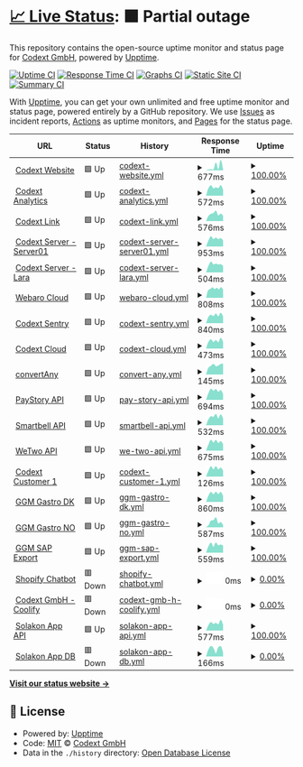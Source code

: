 # [📈 Live Status](https://codextde.github.io/uptime): <!--live status--> **🟧 Partial outage**

This repository contains the open-source uptime monitor and status page for [Codext GmbH](https://codext.de/), powered by [Upptime](https://github.com/upptime/upptime).

[![Uptime CI](https://github.com/codextde/uptime/workflows/Uptime%20CI/badge.svg)](https://github.com/codextde/uptime/actions?query=workflow%3A%22Uptime+CI%22)
[![Response Time CI](https://github.com/codextde/uptime/workflows/Response%20Time%20CI/badge.svg)](https://github.com/codextde/uptime/actions?query=workflow%3A%22Response+Time+CI%22)
[![Graphs CI](https://github.com/codextde/uptime/workflows/Graphs%20CI/badge.svg)](https://github.com/codextde/uptime/actions?query=workflow%3A%22Graphs+CI%22)
[![Static Site CI](https://github.com/codextde/uptime/workflows/Static%20Site%20CI/badge.svg)](https://github.com/codextde/uptime/actions?query=workflow%3A%22Static+Site+CI%22)
[![Summary CI](https://github.com/codextde/uptime/workflows/Summary%20CI/badge.svg)](https://github.com/codextde/uptime/actions?query=workflow%3A%22Summary+CI%22)

With [Upptime](https://upptime.js.org), you can get your own unlimited and free uptime monitor and status page, powered entirely by a GitHub repository. We use [Issues](https://github.com/codextde/uptime/issues) as incident reports, [Actions](https://github.com/codextde/uptime/actions) as uptime monitors, and [Pages](https://codextde.github.io/uptime) for the status page.

<!--start: status pages-->
<!-- This summary is generated by Upptime (https://github.com/upptime/upptime) -->
<!-- Do not edit this manually, your changes will be overwritten -->
<!-- prettier-ignore -->
| URL | Status | History | Response Time | Uptime |
| --- | ------ | ------- | ------------- | ------ |
| <img alt="" src="https://icons.duckduckgo.com/ip3/codext.de.ico" height="13"> [Codext Website](https://codext.de/) | 🟩 Up | [codext-website.yml](https://github.com/codextde/uptime/commits/HEAD/history/codext-website.yml) | <details><summary><img alt="Response time graph" src="./graphs/codext-website/response-time-week.png" height="20"> 677ms</summary><br><a href="https://codextde.github.io/uptime/history/codext-website"><img alt="Response time 614" src="https://img.shields.io/endpoint?url=https%3A%2F%2Fraw.githubusercontent.com%2Fcodextde%2Fuptime%2FHEAD%2Fapi%2Fcodext-website%2Fresponse-time.json"></a><br><a href="https://codextde.github.io/uptime/history/codext-website"><img alt="24-hour response time 170" src="https://img.shields.io/endpoint?url=https%3A%2F%2Fraw.githubusercontent.com%2Fcodextde%2Fuptime%2FHEAD%2Fapi%2Fcodext-website%2Fresponse-time-day.json"></a><br><a href="https://codextde.github.io/uptime/history/codext-website"><img alt="7-day response time 677" src="https://img.shields.io/endpoint?url=https%3A%2F%2Fraw.githubusercontent.com%2Fcodextde%2Fuptime%2FHEAD%2Fapi%2Fcodext-website%2Fresponse-time-week.json"></a><br><a href="https://codextde.github.io/uptime/history/codext-website"><img alt="30-day response time 349" src="https://img.shields.io/endpoint?url=https%3A%2F%2Fraw.githubusercontent.com%2Fcodextde%2Fuptime%2FHEAD%2Fapi%2Fcodext-website%2Fresponse-time-month.json"></a><br><a href="https://codextde.github.io/uptime/history/codext-website"><img alt="1-year response time 549" src="https://img.shields.io/endpoint?url=https%3A%2F%2Fraw.githubusercontent.com%2Fcodextde%2Fuptime%2FHEAD%2Fapi%2Fcodext-website%2Fresponse-time-year.json"></a></details> | <details><summary><a href="https://codextde.github.io/uptime/history/codext-website">100.00%</a></summary><a href="https://codextde.github.io/uptime/history/codext-website"><img alt="All-time uptime 99.95%" src="https://img.shields.io/endpoint?url=https%3A%2F%2Fraw.githubusercontent.com%2Fcodextde%2Fuptime%2FHEAD%2Fapi%2Fcodext-website%2Fuptime.json"></a><br><a href="https://codextde.github.io/uptime/history/codext-website"><img alt="24-hour uptime 100.00%" src="https://img.shields.io/endpoint?url=https%3A%2F%2Fraw.githubusercontent.com%2Fcodextde%2Fuptime%2FHEAD%2Fapi%2Fcodext-website%2Fuptime-day.json"></a><br><a href="https://codextde.github.io/uptime/history/codext-website"><img alt="7-day uptime 100.00%" src="https://img.shields.io/endpoint?url=https%3A%2F%2Fraw.githubusercontent.com%2Fcodextde%2Fuptime%2FHEAD%2Fapi%2Fcodext-website%2Fuptime-week.json"></a><br><a href="https://codextde.github.io/uptime/history/codext-website"><img alt="30-day uptime 100.00%" src="https://img.shields.io/endpoint?url=https%3A%2F%2Fraw.githubusercontent.com%2Fcodextde%2Fuptime%2FHEAD%2Fapi%2Fcodext-website%2Fuptime-month.json"></a><br><a href="https://codextde.github.io/uptime/history/codext-website"><img alt="1-year uptime 99.89%" src="https://img.shields.io/endpoint?url=https%3A%2F%2Fraw.githubusercontent.com%2Fcodextde%2Fuptime%2FHEAD%2Fapi%2Fcodext-website%2Fuptime-year.json"></a></details>
| <img alt="" src="https://icons.duckduckgo.com/ip3/analytics.codext.de.ico" height="13"> [Codext Analytics](https://analytics.codext.de/) | 🟩 Up | [codext-analytics.yml](https://github.com/codextde/uptime/commits/HEAD/history/codext-analytics.yml) | <details><summary><img alt="Response time graph" src="./graphs/codext-analytics/response-time-week.png" height="20"> 572ms</summary><br><a href="https://codextde.github.io/uptime/history/codext-analytics"><img alt="Response time 569" src="https://img.shields.io/endpoint?url=https%3A%2F%2Fraw.githubusercontent.com%2Fcodextde%2Fuptime%2FHEAD%2Fapi%2Fcodext-analytics%2Fresponse-time.json"></a><br><a href="https://codextde.github.io/uptime/history/codext-analytics"><img alt="24-hour response time 514" src="https://img.shields.io/endpoint?url=https%3A%2F%2Fraw.githubusercontent.com%2Fcodextde%2Fuptime%2FHEAD%2Fapi%2Fcodext-analytics%2Fresponse-time-day.json"></a><br><a href="https://codextde.github.io/uptime/history/codext-analytics"><img alt="7-day response time 572" src="https://img.shields.io/endpoint?url=https%3A%2F%2Fraw.githubusercontent.com%2Fcodextde%2Fuptime%2FHEAD%2Fapi%2Fcodext-analytics%2Fresponse-time-week.json"></a><br><a href="https://codextde.github.io/uptime/history/codext-analytics"><img alt="30-day response time 544" src="https://img.shields.io/endpoint?url=https%3A%2F%2Fraw.githubusercontent.com%2Fcodextde%2Fuptime%2FHEAD%2Fapi%2Fcodext-analytics%2Fresponse-time-month.json"></a><br><a href="https://codextde.github.io/uptime/history/codext-analytics"><img alt="1-year response time 539" src="https://img.shields.io/endpoint?url=https%3A%2F%2Fraw.githubusercontent.com%2Fcodextde%2Fuptime%2FHEAD%2Fapi%2Fcodext-analytics%2Fresponse-time-year.json"></a></details> | <details><summary><a href="https://codextde.github.io/uptime/history/codext-analytics">100.00%</a></summary><a href="https://codextde.github.io/uptime/history/codext-analytics"><img alt="All-time uptime 99.46%" src="https://img.shields.io/endpoint?url=https%3A%2F%2Fraw.githubusercontent.com%2Fcodextde%2Fuptime%2FHEAD%2Fapi%2Fcodext-analytics%2Fuptime.json"></a><br><a href="https://codextde.github.io/uptime/history/codext-analytics"><img alt="24-hour uptime 100.00%" src="https://img.shields.io/endpoint?url=https%3A%2F%2Fraw.githubusercontent.com%2Fcodextde%2Fuptime%2FHEAD%2Fapi%2Fcodext-analytics%2Fuptime-day.json"></a><br><a href="https://codextde.github.io/uptime/history/codext-analytics"><img alt="7-day uptime 100.00%" src="https://img.shields.io/endpoint?url=https%3A%2F%2Fraw.githubusercontent.com%2Fcodextde%2Fuptime%2FHEAD%2Fapi%2Fcodext-analytics%2Fuptime-week.json"></a><br><a href="https://codextde.github.io/uptime/history/codext-analytics"><img alt="30-day uptime 100.00%" src="https://img.shields.io/endpoint?url=https%3A%2F%2Fraw.githubusercontent.com%2Fcodextde%2Fuptime%2FHEAD%2Fapi%2Fcodext-analytics%2Fuptime-month.json"></a><br><a href="https://codextde.github.io/uptime/history/codext-analytics"><img alt="1-year uptime 99.99%" src="https://img.shields.io/endpoint?url=https%3A%2F%2Fraw.githubusercontent.com%2Fcodextde%2Fuptime%2FHEAD%2Fapi%2Fcodext-analytics%2Fuptime-year.json"></a></details>
| <img alt="" src="https://icons.duckduckgo.com/ip3/codext.link.ico" height="13"> [Codext Link](https://codext.link/) | 🟩 Up | [codext-link.yml](https://github.com/codextde/uptime/commits/HEAD/history/codext-link.yml) | <details><summary><img alt="Response time graph" src="./graphs/codext-link/response-time-week.png" height="20"> 576ms</summary><br><a href="https://codextde.github.io/uptime/history/codext-link"><img alt="Response time 493" src="https://img.shields.io/endpoint?url=https%3A%2F%2Fraw.githubusercontent.com%2Fcodextde%2Fuptime%2FHEAD%2Fapi%2Fcodext-link%2Fresponse-time.json"></a><br><a href="https://codextde.github.io/uptime/history/codext-link"><img alt="24-hour response time 574" src="https://img.shields.io/endpoint?url=https%3A%2F%2Fraw.githubusercontent.com%2Fcodextde%2Fuptime%2FHEAD%2Fapi%2Fcodext-link%2Fresponse-time-day.json"></a><br><a href="https://codextde.github.io/uptime/history/codext-link"><img alt="7-day response time 576" src="https://img.shields.io/endpoint?url=https%3A%2F%2Fraw.githubusercontent.com%2Fcodextde%2Fuptime%2FHEAD%2Fapi%2Fcodext-link%2Fresponse-time-week.json"></a><br><a href="https://codextde.github.io/uptime/history/codext-link"><img alt="30-day response time 1134" src="https://img.shields.io/endpoint?url=https%3A%2F%2Fraw.githubusercontent.com%2Fcodextde%2Fuptime%2FHEAD%2Fapi%2Fcodext-link%2Fresponse-time-month.json"></a><br><a href="https://codextde.github.io/uptime/history/codext-link"><img alt="1-year response time 522" src="https://img.shields.io/endpoint?url=https%3A%2F%2Fraw.githubusercontent.com%2Fcodextde%2Fuptime%2FHEAD%2Fapi%2Fcodext-link%2Fresponse-time-year.json"></a></details> | <details><summary><a href="https://codextde.github.io/uptime/history/codext-link">100.00%</a></summary><a href="https://codextde.github.io/uptime/history/codext-link"><img alt="All-time uptime 99.95%" src="https://img.shields.io/endpoint?url=https%3A%2F%2Fraw.githubusercontent.com%2Fcodextde%2Fuptime%2FHEAD%2Fapi%2Fcodext-link%2Fuptime.json"></a><br><a href="https://codextde.github.io/uptime/history/codext-link"><img alt="24-hour uptime 100.00%" src="https://img.shields.io/endpoint?url=https%3A%2F%2Fraw.githubusercontent.com%2Fcodextde%2Fuptime%2FHEAD%2Fapi%2Fcodext-link%2Fuptime-day.json"></a><br><a href="https://codextde.github.io/uptime/history/codext-link"><img alt="7-day uptime 100.00%" src="https://img.shields.io/endpoint?url=https%3A%2F%2Fraw.githubusercontent.com%2Fcodextde%2Fuptime%2FHEAD%2Fapi%2Fcodext-link%2Fuptime-week.json"></a><br><a href="https://codextde.github.io/uptime/history/codext-link"><img alt="30-day uptime 99.83%" src="https://img.shields.io/endpoint?url=https%3A%2F%2Fraw.githubusercontent.com%2Fcodextde%2Fuptime%2FHEAD%2Fapi%2Fcodext-link%2Fuptime-month.json"></a><br><a href="https://codextde.github.io/uptime/history/codext-link"><img alt="1-year uptime 99.91%" src="https://img.shields.io/endpoint?url=https%3A%2F%2Fraw.githubusercontent.com%2Fcodextde%2Fuptime%2FHEAD%2Fapi%2Fcodext-link%2Fuptime-year.json"></a></details>
| <img alt="" src="https://icons.duckduckgo.com/ip3/server01.codext.de.ico" height="13"> [Codext Server - Server01](https://server01.codext.de:8443/) | 🟩 Up | [codext-server-server01.yml](https://github.com/codextde/uptime/commits/HEAD/history/codext-server-server01.yml) | <details><summary><img alt="Response time graph" src="./graphs/codext-server-server01/response-time-week.png" height="20"> 953ms</summary><br><a href="https://codextde.github.io/uptime/history/codext-server-server01"><img alt="Response time 896" src="https://img.shields.io/endpoint?url=https%3A%2F%2Fraw.githubusercontent.com%2Fcodextde%2Fuptime%2FHEAD%2Fapi%2Fcodext-server-server01%2Fresponse-time.json"></a><br><a href="https://codextde.github.io/uptime/history/codext-server-server01"><img alt="24-hour response time 783" src="https://img.shields.io/endpoint?url=https%3A%2F%2Fraw.githubusercontent.com%2Fcodextde%2Fuptime%2FHEAD%2Fapi%2Fcodext-server-server01%2Fresponse-time-day.json"></a><br><a href="https://codextde.github.io/uptime/history/codext-server-server01"><img alt="7-day response time 953" src="https://img.shields.io/endpoint?url=https%3A%2F%2Fraw.githubusercontent.com%2Fcodextde%2Fuptime%2FHEAD%2Fapi%2Fcodext-server-server01%2Fresponse-time-week.json"></a><br><a href="https://codextde.github.io/uptime/history/codext-server-server01"><img alt="30-day response time 935" src="https://img.shields.io/endpoint?url=https%3A%2F%2Fraw.githubusercontent.com%2Fcodextde%2Fuptime%2FHEAD%2Fapi%2Fcodext-server-server01%2Fresponse-time-month.json"></a><br><a href="https://codextde.github.io/uptime/history/codext-server-server01"><img alt="1-year response time 905" src="https://img.shields.io/endpoint?url=https%3A%2F%2Fraw.githubusercontent.com%2Fcodextde%2Fuptime%2FHEAD%2Fapi%2Fcodext-server-server01%2Fresponse-time-year.json"></a></details> | <details><summary><a href="https://codextde.github.io/uptime/history/codext-server-server01">100.00%</a></summary><a href="https://codextde.github.io/uptime/history/codext-server-server01"><img alt="All-time uptime 99.97%" src="https://img.shields.io/endpoint?url=https%3A%2F%2Fraw.githubusercontent.com%2Fcodextde%2Fuptime%2FHEAD%2Fapi%2Fcodext-server-server01%2Fuptime.json"></a><br><a href="https://codextde.github.io/uptime/history/codext-server-server01"><img alt="24-hour uptime 100.00%" src="https://img.shields.io/endpoint?url=https%3A%2F%2Fraw.githubusercontent.com%2Fcodextde%2Fuptime%2FHEAD%2Fapi%2Fcodext-server-server01%2Fuptime-day.json"></a><br><a href="https://codextde.github.io/uptime/history/codext-server-server01"><img alt="7-day uptime 100.00%" src="https://img.shields.io/endpoint?url=https%3A%2F%2Fraw.githubusercontent.com%2Fcodextde%2Fuptime%2FHEAD%2Fapi%2Fcodext-server-server01%2Fuptime-week.json"></a><br><a href="https://codextde.github.io/uptime/history/codext-server-server01"><img alt="30-day uptime 99.93%" src="https://img.shields.io/endpoint?url=https%3A%2F%2Fraw.githubusercontent.com%2Fcodextde%2Fuptime%2FHEAD%2Fapi%2Fcodext-server-server01%2Fuptime-month.json"></a><br><a href="https://codextde.github.io/uptime/history/codext-server-server01"><img alt="1-year uptime 99.92%" src="https://img.shields.io/endpoint?url=https%3A%2F%2Fraw.githubusercontent.com%2Fcodextde%2Fuptime%2FHEAD%2Fapi%2Fcodext-server-server01%2Fuptime-year.json"></a></details>
| <img alt="" src="https://icons.duckduckgo.com/ip3/lara.codext.de.ico" height="13"> [Codext Server - Lara](https://lara.codext.de:8006/) | 🟩 Up | [codext-server-lara.yml](https://github.com/codextde/uptime/commits/HEAD/history/codext-server-lara.yml) | <details><summary><img alt="Response time graph" src="./graphs/codext-server-lara/response-time-week.png" height="20"> 504ms</summary><br><a href="https://codextde.github.io/uptime/history/codext-server-lara"><img alt="Response time 458" src="https://img.shields.io/endpoint?url=https%3A%2F%2Fraw.githubusercontent.com%2Fcodextde%2Fuptime%2FHEAD%2Fapi%2Fcodext-server-lara%2Fresponse-time.json"></a><br><a href="https://codextde.github.io/uptime/history/codext-server-lara"><img alt="24-hour response time 452" src="https://img.shields.io/endpoint?url=https%3A%2F%2Fraw.githubusercontent.com%2Fcodextde%2Fuptime%2FHEAD%2Fapi%2Fcodext-server-lara%2Fresponse-time-day.json"></a><br><a href="https://codextde.github.io/uptime/history/codext-server-lara"><img alt="7-day response time 504" src="https://img.shields.io/endpoint?url=https%3A%2F%2Fraw.githubusercontent.com%2Fcodextde%2Fuptime%2FHEAD%2Fapi%2Fcodext-server-lara%2Fresponse-time-week.json"></a><br><a href="https://codextde.github.io/uptime/history/codext-server-lara"><img alt="30-day response time 472" src="https://img.shields.io/endpoint?url=https%3A%2F%2Fraw.githubusercontent.com%2Fcodextde%2Fuptime%2FHEAD%2Fapi%2Fcodext-server-lara%2Fresponse-time-month.json"></a><br><a href="https://codextde.github.io/uptime/history/codext-server-lara"><img alt="1-year response time 456" src="https://img.shields.io/endpoint?url=https%3A%2F%2Fraw.githubusercontent.com%2Fcodextde%2Fuptime%2FHEAD%2Fapi%2Fcodext-server-lara%2Fresponse-time-year.json"></a></details> | <details><summary><a href="https://codextde.github.io/uptime/history/codext-server-lara">100.00%</a></summary><a href="https://codextde.github.io/uptime/history/codext-server-lara"><img alt="All-time uptime 99.97%" src="https://img.shields.io/endpoint?url=https%3A%2F%2Fraw.githubusercontent.com%2Fcodextde%2Fuptime%2FHEAD%2Fapi%2Fcodext-server-lara%2Fuptime.json"></a><br><a href="https://codextde.github.io/uptime/history/codext-server-lara"><img alt="24-hour uptime 100.00%" src="https://img.shields.io/endpoint?url=https%3A%2F%2Fraw.githubusercontent.com%2Fcodextde%2Fuptime%2FHEAD%2Fapi%2Fcodext-server-lara%2Fuptime-day.json"></a><br><a href="https://codextde.github.io/uptime/history/codext-server-lara"><img alt="7-day uptime 100.00%" src="https://img.shields.io/endpoint?url=https%3A%2F%2Fraw.githubusercontent.com%2Fcodextde%2Fuptime%2FHEAD%2Fapi%2Fcodext-server-lara%2Fuptime-week.json"></a><br><a href="https://codextde.github.io/uptime/history/codext-server-lara"><img alt="30-day uptime 100.00%" src="https://img.shields.io/endpoint?url=https%3A%2F%2Fraw.githubusercontent.com%2Fcodextde%2Fuptime%2FHEAD%2Fapi%2Fcodext-server-lara%2Fuptime-month.json"></a><br><a href="https://codextde.github.io/uptime/history/codext-server-lara"><img alt="1-year uptime 99.94%" src="https://img.shields.io/endpoint?url=https%3A%2F%2Fraw.githubusercontent.com%2Fcodextde%2Fuptime%2FHEAD%2Fapi%2Fcodext-server-lara%2Fuptime-year.json"></a></details>
| <img alt="" src="https://icons.duckduckgo.com/ip3/webaro.cloud.ico" height="13"> [Webaro Cloud](https://webaro.cloud/) | 🟩 Up | [webaro-cloud.yml](https://github.com/codextde/uptime/commits/HEAD/history/webaro-cloud.yml) | <details><summary><img alt="Response time graph" src="./graphs/webaro-cloud/response-time-week.png" height="20"> 808ms</summary><br><a href="https://codextde.github.io/uptime/history/webaro-cloud"><img alt="Response time 758" src="https://img.shields.io/endpoint?url=https%3A%2F%2Fraw.githubusercontent.com%2Fcodextde%2Fuptime%2FHEAD%2Fapi%2Fwebaro-cloud%2Fresponse-time.json"></a><br><a href="https://codextde.github.io/uptime/history/webaro-cloud"><img alt="24-hour response time 744" src="https://img.shields.io/endpoint?url=https%3A%2F%2Fraw.githubusercontent.com%2Fcodextde%2Fuptime%2FHEAD%2Fapi%2Fwebaro-cloud%2Fresponse-time-day.json"></a><br><a href="https://codextde.github.io/uptime/history/webaro-cloud"><img alt="7-day response time 808" src="https://img.shields.io/endpoint?url=https%3A%2F%2Fraw.githubusercontent.com%2Fcodextde%2Fuptime%2FHEAD%2Fapi%2Fwebaro-cloud%2Fresponse-time-week.json"></a><br><a href="https://codextde.github.io/uptime/history/webaro-cloud"><img alt="30-day response time 787" src="https://img.shields.io/endpoint?url=https%3A%2F%2Fraw.githubusercontent.com%2Fcodextde%2Fuptime%2FHEAD%2Fapi%2Fwebaro-cloud%2Fresponse-time-month.json"></a><br><a href="https://codextde.github.io/uptime/history/webaro-cloud"><img alt="1-year response time 717" src="https://img.shields.io/endpoint?url=https%3A%2F%2Fraw.githubusercontent.com%2Fcodextde%2Fuptime%2FHEAD%2Fapi%2Fwebaro-cloud%2Fresponse-time-year.json"></a></details> | <details><summary><a href="https://codextde.github.io/uptime/history/webaro-cloud">100.00%</a></summary><a href="https://codextde.github.io/uptime/history/webaro-cloud"><img alt="All-time uptime 98.42%" src="https://img.shields.io/endpoint?url=https%3A%2F%2Fraw.githubusercontent.com%2Fcodextde%2Fuptime%2FHEAD%2Fapi%2Fwebaro-cloud%2Fuptime.json"></a><br><a href="https://codextde.github.io/uptime/history/webaro-cloud"><img alt="24-hour uptime 100.00%" src="https://img.shields.io/endpoint?url=https%3A%2F%2Fraw.githubusercontent.com%2Fcodextde%2Fuptime%2FHEAD%2Fapi%2Fwebaro-cloud%2Fuptime-day.json"></a><br><a href="https://codextde.github.io/uptime/history/webaro-cloud"><img alt="7-day uptime 100.00%" src="https://img.shields.io/endpoint?url=https%3A%2F%2Fraw.githubusercontent.com%2Fcodextde%2Fuptime%2FHEAD%2Fapi%2Fwebaro-cloud%2Fuptime-week.json"></a><br><a href="https://codextde.github.io/uptime/history/webaro-cloud"><img alt="30-day uptime 100.00%" src="https://img.shields.io/endpoint?url=https%3A%2F%2Fraw.githubusercontent.com%2Fcodextde%2Fuptime%2FHEAD%2Fapi%2Fwebaro-cloud%2Fuptime-month.json"></a><br><a href="https://codextde.github.io/uptime/history/webaro-cloud"><img alt="1-year uptime 96.48%" src="https://img.shields.io/endpoint?url=https%3A%2F%2Fraw.githubusercontent.com%2Fcodextde%2Fuptime%2FHEAD%2Fapi%2Fwebaro-cloud%2Fuptime-year.json"></a></details>
| <img alt="" src="https://icons.duckduckgo.com/ip3/sentry.codext.de.ico" height="13"> [Codext Sentry](https://sentry.codext.de/) | 🟩 Up | [codext-sentry.yml](https://github.com/codextde/uptime/commits/HEAD/history/codext-sentry.yml) | <details><summary><img alt="Response time graph" src="./graphs/codext-sentry/response-time-week.png" height="20"> 840ms</summary><br><a href="https://codextde.github.io/uptime/history/codext-sentry"><img alt="Response time 665" src="https://img.shields.io/endpoint?url=https%3A%2F%2Fraw.githubusercontent.com%2Fcodextde%2Fuptime%2FHEAD%2Fapi%2Fcodext-sentry%2Fresponse-time.json"></a><br><a href="https://codextde.github.io/uptime/history/codext-sentry"><img alt="24-hour response time 746" src="https://img.shields.io/endpoint?url=https%3A%2F%2Fraw.githubusercontent.com%2Fcodextde%2Fuptime%2FHEAD%2Fapi%2Fcodext-sentry%2Fresponse-time-day.json"></a><br><a href="https://codextde.github.io/uptime/history/codext-sentry"><img alt="7-day response time 840" src="https://img.shields.io/endpoint?url=https%3A%2F%2Fraw.githubusercontent.com%2Fcodextde%2Fuptime%2FHEAD%2Fapi%2Fcodext-sentry%2Fresponse-time-week.json"></a><br><a href="https://codextde.github.io/uptime/history/codext-sentry"><img alt="30-day response time 924" src="https://img.shields.io/endpoint?url=https%3A%2F%2Fraw.githubusercontent.com%2Fcodextde%2Fuptime%2FHEAD%2Fapi%2Fcodext-sentry%2Fresponse-time-month.json"></a><br><a href="https://codextde.github.io/uptime/history/codext-sentry"><img alt="1-year response time 615" src="https://img.shields.io/endpoint?url=https%3A%2F%2Fraw.githubusercontent.com%2Fcodextde%2Fuptime%2FHEAD%2Fapi%2Fcodext-sentry%2Fresponse-time-year.json"></a></details> | <details><summary><a href="https://codextde.github.io/uptime/history/codext-sentry">100.00%</a></summary><a href="https://codextde.github.io/uptime/history/codext-sentry"><img alt="All-time uptime 66.82%" src="https://img.shields.io/endpoint?url=https%3A%2F%2Fraw.githubusercontent.com%2Fcodextde%2Fuptime%2FHEAD%2Fapi%2Fcodext-sentry%2Fuptime.json"></a><br><a href="https://codextde.github.io/uptime/history/codext-sentry"><img alt="24-hour uptime 100.00%" src="https://img.shields.io/endpoint?url=https%3A%2F%2Fraw.githubusercontent.com%2Fcodextde%2Fuptime%2FHEAD%2Fapi%2Fcodext-sentry%2Fuptime-day.json"></a><br><a href="https://codextde.github.io/uptime/history/codext-sentry"><img alt="7-day uptime 100.00%" src="https://img.shields.io/endpoint?url=https%3A%2F%2Fraw.githubusercontent.com%2Fcodextde%2Fuptime%2FHEAD%2Fapi%2Fcodext-sentry%2Fuptime-week.json"></a><br><a href="https://codextde.github.io/uptime/history/codext-sentry"><img alt="30-day uptime 99.94%" src="https://img.shields.io/endpoint?url=https%3A%2F%2Fraw.githubusercontent.com%2Fcodextde%2Fuptime%2FHEAD%2Fapi%2Fcodext-sentry%2Fuptime-month.json"></a><br><a href="https://codextde.github.io/uptime/history/codext-sentry"><img alt="1-year uptime 42.80%" src="https://img.shields.io/endpoint?url=https%3A%2F%2Fraw.githubusercontent.com%2Fcodextde%2Fuptime%2FHEAD%2Fapi%2Fcodext-sentry%2Fuptime-year.json"></a></details>
| <img alt="" src="https://icons.duckduckgo.com/ip3/codext.cloud.ico" height="13"> [Codext Cloud](https://codext.cloud/) | 🟩 Up | [codext-cloud.yml](https://github.com/codextde/uptime/commits/HEAD/history/codext-cloud.yml) | <details><summary><img alt="Response time graph" src="./graphs/codext-cloud/response-time-week.png" height="20"> 473ms</summary><br><a href="https://codextde.github.io/uptime/history/codext-cloud"><img alt="Response time 500" src="https://img.shields.io/endpoint?url=https%3A%2F%2Fraw.githubusercontent.com%2Fcodextde%2Fuptime%2FHEAD%2Fapi%2Fcodext-cloud%2Fresponse-time.json"></a><br><a href="https://codextde.github.io/uptime/history/codext-cloud"><img alt="24-hour response time 395" src="https://img.shields.io/endpoint?url=https%3A%2F%2Fraw.githubusercontent.com%2Fcodextde%2Fuptime%2FHEAD%2Fapi%2Fcodext-cloud%2Fresponse-time-day.json"></a><br><a href="https://codextde.github.io/uptime/history/codext-cloud"><img alt="7-day response time 473" src="https://img.shields.io/endpoint?url=https%3A%2F%2Fraw.githubusercontent.com%2Fcodextde%2Fuptime%2FHEAD%2Fapi%2Fcodext-cloud%2Fresponse-time-week.json"></a><br><a href="https://codextde.github.io/uptime/history/codext-cloud"><img alt="30-day response time 803" src="https://img.shields.io/endpoint?url=https%3A%2F%2Fraw.githubusercontent.com%2Fcodextde%2Fuptime%2FHEAD%2Fapi%2Fcodext-cloud%2Fresponse-time-month.json"></a><br><a href="https://codextde.github.io/uptime/history/codext-cloud"><img alt="1-year response time 511" src="https://img.shields.io/endpoint?url=https%3A%2F%2Fraw.githubusercontent.com%2Fcodextde%2Fuptime%2FHEAD%2Fapi%2Fcodext-cloud%2Fresponse-time-year.json"></a></details> | <details><summary><a href="https://codextde.github.io/uptime/history/codext-cloud">100.00%</a></summary><a href="https://codextde.github.io/uptime/history/codext-cloud"><img alt="All-time uptime 99.97%" src="https://img.shields.io/endpoint?url=https%3A%2F%2Fraw.githubusercontent.com%2Fcodextde%2Fuptime%2FHEAD%2Fapi%2Fcodext-cloud%2Fuptime.json"></a><br><a href="https://codextde.github.io/uptime/history/codext-cloud"><img alt="24-hour uptime 100.00%" src="https://img.shields.io/endpoint?url=https%3A%2F%2Fraw.githubusercontent.com%2Fcodextde%2Fuptime%2FHEAD%2Fapi%2Fcodext-cloud%2Fuptime-day.json"></a><br><a href="https://codextde.github.io/uptime/history/codext-cloud"><img alt="7-day uptime 100.00%" src="https://img.shields.io/endpoint?url=https%3A%2F%2Fraw.githubusercontent.com%2Fcodextde%2Fuptime%2FHEAD%2Fapi%2Fcodext-cloud%2Fuptime-week.json"></a><br><a href="https://codextde.github.io/uptime/history/codext-cloud"><img alt="30-day uptime 99.95%" src="https://img.shields.io/endpoint?url=https%3A%2F%2Fraw.githubusercontent.com%2Fcodextde%2Fuptime%2FHEAD%2Fapi%2Fcodext-cloud%2Fuptime-month.json"></a><br><a href="https://codextde.github.io/uptime/history/codext-cloud"><img alt="1-year uptime 99.93%" src="https://img.shields.io/endpoint?url=https%3A%2F%2Fraw.githubusercontent.com%2Fcodextde%2Fuptime%2FHEAD%2Fapi%2Fcodext-cloud%2Fuptime-year.json"></a></details>
| <img alt="" src="https://icons.duckduckgo.com/ip3/convert-any.com.ico" height="13"> [convertAny](https://convert-any.com/) | 🟩 Up | [convert-any.yml](https://github.com/codextde/uptime/commits/HEAD/history/convert-any.yml) | <details><summary><img alt="Response time graph" src="./graphs/convert-any/response-time-week.png" height="20"> 145ms</summary><br><a href="https://codextde.github.io/uptime/history/convert-any"><img alt="Response time 154" src="https://img.shields.io/endpoint?url=https%3A%2F%2Fraw.githubusercontent.com%2Fcodextde%2Fuptime%2FHEAD%2Fapi%2Fconvert-any%2Fresponse-time.json"></a><br><a href="https://codextde.github.io/uptime/history/convert-any"><img alt="24-hour response time 99" src="https://img.shields.io/endpoint?url=https%3A%2F%2Fraw.githubusercontent.com%2Fcodextde%2Fuptime%2FHEAD%2Fapi%2Fconvert-any%2Fresponse-time-day.json"></a><br><a href="https://codextde.github.io/uptime/history/convert-any"><img alt="7-day response time 145" src="https://img.shields.io/endpoint?url=https%3A%2F%2Fraw.githubusercontent.com%2Fcodextde%2Fuptime%2FHEAD%2Fapi%2Fconvert-any%2Fresponse-time-week.json"></a><br><a href="https://codextde.github.io/uptime/history/convert-any"><img alt="30-day response time 150" src="https://img.shields.io/endpoint?url=https%3A%2F%2Fraw.githubusercontent.com%2Fcodextde%2Fuptime%2FHEAD%2Fapi%2Fconvert-any%2Fresponse-time-month.json"></a><br><a href="https://codextde.github.io/uptime/history/convert-any"><img alt="1-year response time 155" src="https://img.shields.io/endpoint?url=https%3A%2F%2Fraw.githubusercontent.com%2Fcodextde%2Fuptime%2FHEAD%2Fapi%2Fconvert-any%2Fresponse-time-year.json"></a></details> | <details><summary><a href="https://codextde.github.io/uptime/history/convert-any">100.00%</a></summary><a href="https://codextde.github.io/uptime/history/convert-any"><img alt="All-time uptime 100.00%" src="https://img.shields.io/endpoint?url=https%3A%2F%2Fraw.githubusercontent.com%2Fcodextde%2Fuptime%2FHEAD%2Fapi%2Fconvert-any%2Fuptime.json"></a><br><a href="https://codextde.github.io/uptime/history/convert-any"><img alt="24-hour uptime 100.00%" src="https://img.shields.io/endpoint?url=https%3A%2F%2Fraw.githubusercontent.com%2Fcodextde%2Fuptime%2FHEAD%2Fapi%2Fconvert-any%2Fuptime-day.json"></a><br><a href="https://codextde.github.io/uptime/history/convert-any"><img alt="7-day uptime 100.00%" src="https://img.shields.io/endpoint?url=https%3A%2F%2Fraw.githubusercontent.com%2Fcodextde%2Fuptime%2FHEAD%2Fapi%2Fconvert-any%2Fuptime-week.json"></a><br><a href="https://codextde.github.io/uptime/history/convert-any"><img alt="30-day uptime 100.00%" src="https://img.shields.io/endpoint?url=https%3A%2F%2Fraw.githubusercontent.com%2Fcodextde%2Fuptime%2FHEAD%2Fapi%2Fconvert-any%2Fuptime-month.json"></a><br><a href="https://codextde.github.io/uptime/history/convert-any"><img alt="1-year uptime 100.00%" src="https://img.shields.io/endpoint?url=https%3A%2F%2Fraw.githubusercontent.com%2Fcodextde%2Fuptime%2FHEAD%2Fapi%2Fconvert-any%2Fuptime-year.json"></a></details>
| <img alt="" src="https://icons.duckduckgo.com/ip3/api.paystory.de.ico" height="13"> [PayStory API](https://api.paystory.de/) | 🟩 Up | [pay-story-api.yml](https://github.com/codextde/uptime/commits/HEAD/history/pay-story-api.yml) | <details><summary><img alt="Response time graph" src="./graphs/pay-story-api/response-time-week.png" height="20"> 694ms</summary><br><a href="https://codextde.github.io/uptime/history/pay-story-api"><img alt="Response time 631" src="https://img.shields.io/endpoint?url=https%3A%2F%2Fraw.githubusercontent.com%2Fcodextde%2Fuptime%2FHEAD%2Fapi%2Fpay-story-api%2Fresponse-time.json"></a><br><a href="https://codextde.github.io/uptime/history/pay-story-api"><img alt="24-hour response time 561" src="https://img.shields.io/endpoint?url=https%3A%2F%2Fraw.githubusercontent.com%2Fcodextde%2Fuptime%2FHEAD%2Fapi%2Fpay-story-api%2Fresponse-time-day.json"></a><br><a href="https://codextde.github.io/uptime/history/pay-story-api"><img alt="7-day response time 694" src="https://img.shields.io/endpoint?url=https%3A%2F%2Fraw.githubusercontent.com%2Fcodextde%2Fuptime%2FHEAD%2Fapi%2Fpay-story-api%2Fresponse-time-week.json"></a><br><a href="https://codextde.github.io/uptime/history/pay-story-api"><img alt="30-day response time 645" src="https://img.shields.io/endpoint?url=https%3A%2F%2Fraw.githubusercontent.com%2Fcodextde%2Fuptime%2FHEAD%2Fapi%2Fpay-story-api%2Fresponse-time-month.json"></a><br><a href="https://codextde.github.io/uptime/history/pay-story-api"><img alt="1-year response time 630" src="https://img.shields.io/endpoint?url=https%3A%2F%2Fraw.githubusercontent.com%2Fcodextde%2Fuptime%2FHEAD%2Fapi%2Fpay-story-api%2Fresponse-time-year.json"></a></details> | <details><summary><a href="https://codextde.github.io/uptime/history/pay-story-api">100.00%</a></summary><a href="https://codextde.github.io/uptime/history/pay-story-api"><img alt="All-time uptime 100.00%" src="https://img.shields.io/endpoint?url=https%3A%2F%2Fraw.githubusercontent.com%2Fcodextde%2Fuptime%2FHEAD%2Fapi%2Fpay-story-api%2Fuptime.json"></a><br><a href="https://codextde.github.io/uptime/history/pay-story-api"><img alt="24-hour uptime 100.00%" src="https://img.shields.io/endpoint?url=https%3A%2F%2Fraw.githubusercontent.com%2Fcodextde%2Fuptime%2FHEAD%2Fapi%2Fpay-story-api%2Fuptime-day.json"></a><br><a href="https://codextde.github.io/uptime/history/pay-story-api"><img alt="7-day uptime 100.00%" src="https://img.shields.io/endpoint?url=https%3A%2F%2Fraw.githubusercontent.com%2Fcodextde%2Fuptime%2FHEAD%2Fapi%2Fpay-story-api%2Fuptime-week.json"></a><br><a href="https://codextde.github.io/uptime/history/pay-story-api"><img alt="30-day uptime 100.00%" src="https://img.shields.io/endpoint?url=https%3A%2F%2Fraw.githubusercontent.com%2Fcodextde%2Fuptime%2FHEAD%2Fapi%2Fpay-story-api%2Fuptime-month.json"></a><br><a href="https://codextde.github.io/uptime/history/pay-story-api"><img alt="1-year uptime 100.00%" src="https://img.shields.io/endpoint?url=https%3A%2F%2Fraw.githubusercontent.com%2Fcodextde%2Fuptime%2FHEAD%2Fapi%2Fpay-story-api%2Fuptime-year.json"></a></details>
| <img alt="" src="https://icons.duckduckgo.com/ip3/api.smartbell.codext.de.ico" height="13"> [Smartbell API](https://api.smartbell.codext.de/v1) | 🟩 Up | [smartbell-api.yml](https://github.com/codextde/uptime/commits/HEAD/history/smartbell-api.yml) | <details><summary><img alt="Response time graph" src="./graphs/smartbell-api/response-time-week.png" height="20"> 532ms</summary><br><a href="https://codextde.github.io/uptime/history/smartbell-api"><img alt="Response time 458" src="https://img.shields.io/endpoint?url=https%3A%2F%2Fraw.githubusercontent.com%2Fcodextde%2Fuptime%2FHEAD%2Fapi%2Fsmartbell-api%2Fresponse-time.json"></a><br><a href="https://codextde.github.io/uptime/history/smartbell-api"><img alt="24-hour response time 465" src="https://img.shields.io/endpoint?url=https%3A%2F%2Fraw.githubusercontent.com%2Fcodextde%2Fuptime%2FHEAD%2Fapi%2Fsmartbell-api%2Fresponse-time-day.json"></a><br><a href="https://codextde.github.io/uptime/history/smartbell-api"><img alt="7-day response time 532" src="https://img.shields.io/endpoint?url=https%3A%2F%2Fraw.githubusercontent.com%2Fcodextde%2Fuptime%2FHEAD%2Fapi%2Fsmartbell-api%2Fresponse-time-week.json"></a><br><a href="https://codextde.github.io/uptime/history/smartbell-api"><img alt="30-day response time 493" src="https://img.shields.io/endpoint?url=https%3A%2F%2Fraw.githubusercontent.com%2Fcodextde%2Fuptime%2FHEAD%2Fapi%2Fsmartbell-api%2Fresponse-time-month.json"></a><br><a href="https://codextde.github.io/uptime/history/smartbell-api"><img alt="1-year response time 469" src="https://img.shields.io/endpoint?url=https%3A%2F%2Fraw.githubusercontent.com%2Fcodextde%2Fuptime%2FHEAD%2Fapi%2Fsmartbell-api%2Fresponse-time-year.json"></a></details> | <details><summary><a href="https://codextde.github.io/uptime/history/smartbell-api">100.00%</a></summary><a href="https://codextde.github.io/uptime/history/smartbell-api"><img alt="All-time uptime 99.93%" src="https://img.shields.io/endpoint?url=https%3A%2F%2Fraw.githubusercontent.com%2Fcodextde%2Fuptime%2FHEAD%2Fapi%2Fsmartbell-api%2Fuptime.json"></a><br><a href="https://codextde.github.io/uptime/history/smartbell-api"><img alt="24-hour uptime 100.00%" src="https://img.shields.io/endpoint?url=https%3A%2F%2Fraw.githubusercontent.com%2Fcodextde%2Fuptime%2FHEAD%2Fapi%2Fsmartbell-api%2Fuptime-day.json"></a><br><a href="https://codextde.github.io/uptime/history/smartbell-api"><img alt="7-day uptime 100.00%" src="https://img.shields.io/endpoint?url=https%3A%2F%2Fraw.githubusercontent.com%2Fcodextde%2Fuptime%2FHEAD%2Fapi%2Fsmartbell-api%2Fuptime-week.json"></a><br><a href="https://codextde.github.io/uptime/history/smartbell-api"><img alt="30-day uptime 100.00%" src="https://img.shields.io/endpoint?url=https%3A%2F%2Fraw.githubusercontent.com%2Fcodextde%2Fuptime%2FHEAD%2Fapi%2Fsmartbell-api%2Fuptime-month.json"></a><br><a href="https://codextde.github.io/uptime/history/smartbell-api"><img alt="1-year uptime 99.94%" src="https://img.shields.io/endpoint?url=https%3A%2F%2Fraw.githubusercontent.com%2Fcodextde%2Fuptime%2FHEAD%2Fapi%2Fsmartbell-api%2Fuptime-year.json"></a></details>
| <img alt="" src="https://icons.duckduckgo.com/ip3/api.we-two.de.ico" height="13"> [WeTwo API](https://api.we-two.de/apple-app-site-association) | 🟩 Up | [we-two-api.yml](https://github.com/codextde/uptime/commits/HEAD/history/we-two-api.yml) | <details><summary><img alt="Response time graph" src="./graphs/we-two-api/response-time-week.png" height="20"> 675ms</summary><br><a href="https://codextde.github.io/uptime/history/we-two-api"><img alt="Response time 664" src="https://img.shields.io/endpoint?url=https%3A%2F%2Fraw.githubusercontent.com%2Fcodextde%2Fuptime%2FHEAD%2Fapi%2Fwe-two-api%2Fresponse-time.json"></a><br><a href="https://codextde.github.io/uptime/history/we-two-api"><img alt="24-hour response time 550" src="https://img.shields.io/endpoint?url=https%3A%2F%2Fraw.githubusercontent.com%2Fcodextde%2Fuptime%2FHEAD%2Fapi%2Fwe-two-api%2Fresponse-time-day.json"></a><br><a href="https://codextde.github.io/uptime/history/we-two-api"><img alt="7-day response time 675" src="https://img.shields.io/endpoint?url=https%3A%2F%2Fraw.githubusercontent.com%2Fcodextde%2Fuptime%2FHEAD%2Fapi%2Fwe-two-api%2Fresponse-time-week.json"></a><br><a href="https://codextde.github.io/uptime/history/we-two-api"><img alt="30-day response time 630" src="https://img.shields.io/endpoint?url=https%3A%2F%2Fraw.githubusercontent.com%2Fcodextde%2Fuptime%2FHEAD%2Fapi%2Fwe-two-api%2Fresponse-time-month.json"></a><br><a href="https://codextde.github.io/uptime/history/we-two-api"><img alt="1-year response time 622" src="https://img.shields.io/endpoint?url=https%3A%2F%2Fraw.githubusercontent.com%2Fcodextde%2Fuptime%2FHEAD%2Fapi%2Fwe-two-api%2Fresponse-time-year.json"></a></details> | <details><summary><a href="https://codextde.github.io/uptime/history/we-two-api">100.00%</a></summary><a href="https://codextde.github.io/uptime/history/we-two-api"><img alt="All-time uptime 98.38%" src="https://img.shields.io/endpoint?url=https%3A%2F%2Fraw.githubusercontent.com%2Fcodextde%2Fuptime%2FHEAD%2Fapi%2Fwe-two-api%2Fuptime.json"></a><br><a href="https://codextde.github.io/uptime/history/we-two-api"><img alt="24-hour uptime 100.00%" src="https://img.shields.io/endpoint?url=https%3A%2F%2Fraw.githubusercontent.com%2Fcodextde%2Fuptime%2FHEAD%2Fapi%2Fwe-two-api%2Fuptime-day.json"></a><br><a href="https://codextde.github.io/uptime/history/we-two-api"><img alt="7-day uptime 100.00%" src="https://img.shields.io/endpoint?url=https%3A%2F%2Fraw.githubusercontent.com%2Fcodextde%2Fuptime%2FHEAD%2Fapi%2Fwe-two-api%2Fuptime-week.json"></a><br><a href="https://codextde.github.io/uptime/history/we-two-api"><img alt="30-day uptime 100.00%" src="https://img.shields.io/endpoint?url=https%3A%2F%2Fraw.githubusercontent.com%2Fcodextde%2Fuptime%2FHEAD%2Fapi%2Fwe-two-api%2Fuptime-month.json"></a><br><a href="https://codextde.github.io/uptime/history/we-two-api"><img alt="1-year uptime 99.73%" src="https://img.shields.io/endpoint?url=https%3A%2F%2Fraw.githubusercontent.com%2Fcodextde%2Fuptime%2FHEAD%2Fapi%2Fwe-two-api%2Fuptime-year.json"></a></details>
| <img alt="" src="https://icons.duckduckgo.com/ip3/null.ico" height="13"> [Codext Customer 1](168.119.226.168) | 🟩 Up | [codext-customer-1.yml](https://github.com/codextde/uptime/commits/HEAD/history/codext-customer-1.yml) | <details><summary><img alt="Response time graph" src="./graphs/codext-customer-1/response-time-week.png" height="20"> 126ms</summary><br><a href="https://codextde.github.io/uptime/history/codext-customer-1"><img alt="Response time 114" src="https://img.shields.io/endpoint?url=https%3A%2F%2Fraw.githubusercontent.com%2Fcodextde%2Fuptime%2FHEAD%2Fapi%2Fcodext-customer-1%2Fresponse-time.json"></a><br><a href="https://codextde.github.io/uptime/history/codext-customer-1"><img alt="24-hour response time 97" src="https://img.shields.io/endpoint?url=https%3A%2F%2Fraw.githubusercontent.com%2Fcodextde%2Fuptime%2FHEAD%2Fapi%2Fcodext-customer-1%2Fresponse-time-day.json"></a><br><a href="https://codextde.github.io/uptime/history/codext-customer-1"><img alt="7-day response time 126" src="https://img.shields.io/endpoint?url=https%3A%2F%2Fraw.githubusercontent.com%2Fcodextde%2Fuptime%2FHEAD%2Fapi%2Fcodext-customer-1%2Fresponse-time-week.json"></a><br><a href="https://codextde.github.io/uptime/history/codext-customer-1"><img alt="30-day response time 116" src="https://img.shields.io/endpoint?url=https%3A%2F%2Fraw.githubusercontent.com%2Fcodextde%2Fuptime%2FHEAD%2Fapi%2Fcodext-customer-1%2Fresponse-time-month.json"></a><br><a href="https://codextde.github.io/uptime/history/codext-customer-1"><img alt="1-year response time 114" src="https://img.shields.io/endpoint?url=https%3A%2F%2Fraw.githubusercontent.com%2Fcodextde%2Fuptime%2FHEAD%2Fapi%2Fcodext-customer-1%2Fresponse-time-year.json"></a></details> | <details><summary><a href="https://codextde.github.io/uptime/history/codext-customer-1">100.00%</a></summary><a href="https://codextde.github.io/uptime/history/codext-customer-1"><img alt="All-time uptime 99.53%" src="https://img.shields.io/endpoint?url=https%3A%2F%2Fraw.githubusercontent.com%2Fcodextde%2Fuptime%2FHEAD%2Fapi%2Fcodext-customer-1%2Fuptime.json"></a><br><a href="https://codextde.github.io/uptime/history/codext-customer-1"><img alt="24-hour uptime 100.00%" src="https://img.shields.io/endpoint?url=https%3A%2F%2Fraw.githubusercontent.com%2Fcodextde%2Fuptime%2FHEAD%2Fapi%2Fcodext-customer-1%2Fuptime-day.json"></a><br><a href="https://codextde.github.io/uptime/history/codext-customer-1"><img alt="7-day uptime 100.00%" src="https://img.shields.io/endpoint?url=https%3A%2F%2Fraw.githubusercontent.com%2Fcodextde%2Fuptime%2FHEAD%2Fapi%2Fcodext-customer-1%2Fuptime-week.json"></a><br><a href="https://codextde.github.io/uptime/history/codext-customer-1"><img alt="30-day uptime 100.00%" src="https://img.shields.io/endpoint?url=https%3A%2F%2Fraw.githubusercontent.com%2Fcodextde%2Fuptime%2FHEAD%2Fapi%2Fcodext-customer-1%2Fuptime-month.json"></a><br><a href="https://codextde.github.io/uptime/history/codext-customer-1"><img alt="1-year uptime 100.00%" src="https://img.shields.io/endpoint?url=https%3A%2F%2Fraw.githubusercontent.com%2Fcodextde%2Fuptime%2FHEAD%2Fapi%2Fcodext-customer-1%2Fuptime-year.json"></a></details>
| <img alt="" src="https://icons.duckduckgo.com/ip3/ggmgastro.dk.ico" height="13"> [GGM Gastro DK](https://ggmgastro.dk/) | 🟩 Up | [ggm-gastro-dk.yml](https://github.com/codextde/uptime/commits/HEAD/history/ggm-gastro-dk.yml) | <details><summary><img alt="Response time graph" src="./graphs/ggm-gastro-dk/response-time-week.png" height="20"> 860ms</summary><br><a href="https://codextde.github.io/uptime/history/ggm-gastro-dk"><img alt="Response time 816" src="https://img.shields.io/endpoint?url=https%3A%2F%2Fraw.githubusercontent.com%2Fcodextde%2Fuptime%2FHEAD%2Fapi%2Fggm-gastro-dk%2Fresponse-time.json"></a><br><a href="https://codextde.github.io/uptime/history/ggm-gastro-dk"><img alt="24-hour response time 597" src="https://img.shields.io/endpoint?url=https%3A%2F%2Fraw.githubusercontent.com%2Fcodextde%2Fuptime%2FHEAD%2Fapi%2Fggm-gastro-dk%2Fresponse-time-day.json"></a><br><a href="https://codextde.github.io/uptime/history/ggm-gastro-dk"><img alt="7-day response time 860" src="https://img.shields.io/endpoint?url=https%3A%2F%2Fraw.githubusercontent.com%2Fcodextde%2Fuptime%2FHEAD%2Fapi%2Fggm-gastro-dk%2Fresponse-time-week.json"></a><br><a href="https://codextde.github.io/uptime/history/ggm-gastro-dk"><img alt="30-day response time 833" src="https://img.shields.io/endpoint?url=https%3A%2F%2Fraw.githubusercontent.com%2Fcodextde%2Fuptime%2FHEAD%2Fapi%2Fggm-gastro-dk%2Fresponse-time-month.json"></a><br><a href="https://codextde.github.io/uptime/history/ggm-gastro-dk"><img alt="1-year response time 885" src="https://img.shields.io/endpoint?url=https%3A%2F%2Fraw.githubusercontent.com%2Fcodextde%2Fuptime%2FHEAD%2Fapi%2Fggm-gastro-dk%2Fresponse-time-year.json"></a></details> | <details><summary><a href="https://codextde.github.io/uptime/history/ggm-gastro-dk">100.00%</a></summary><a href="https://codextde.github.io/uptime/history/ggm-gastro-dk"><img alt="All-time uptime 99.99%" src="https://img.shields.io/endpoint?url=https%3A%2F%2Fraw.githubusercontent.com%2Fcodextde%2Fuptime%2FHEAD%2Fapi%2Fggm-gastro-dk%2Fuptime.json"></a><br><a href="https://codextde.github.io/uptime/history/ggm-gastro-dk"><img alt="24-hour uptime 100.00%" src="https://img.shields.io/endpoint?url=https%3A%2F%2Fraw.githubusercontent.com%2Fcodextde%2Fuptime%2FHEAD%2Fapi%2Fggm-gastro-dk%2Fuptime-day.json"></a><br><a href="https://codextde.github.io/uptime/history/ggm-gastro-dk"><img alt="7-day uptime 100.00%" src="https://img.shields.io/endpoint?url=https%3A%2F%2Fraw.githubusercontent.com%2Fcodextde%2Fuptime%2FHEAD%2Fapi%2Fggm-gastro-dk%2Fuptime-week.json"></a><br><a href="https://codextde.github.io/uptime/history/ggm-gastro-dk"><img alt="30-day uptime 100.00%" src="https://img.shields.io/endpoint?url=https%3A%2F%2Fraw.githubusercontent.com%2Fcodextde%2Fuptime%2FHEAD%2Fapi%2Fggm-gastro-dk%2Fuptime-month.json"></a><br><a href="https://codextde.github.io/uptime/history/ggm-gastro-dk"><img alt="1-year uptime 100.00%" src="https://img.shields.io/endpoint?url=https%3A%2F%2Fraw.githubusercontent.com%2Fcodextde%2Fuptime%2FHEAD%2Fapi%2Fggm-gastro-dk%2Fuptime-year.json"></a></details>
| <img alt="" src="https://icons.duckduckgo.com/ip3/ggmgastro.no.ico" height="13"> [GGM Gastro NO](https://ggmgastro.no/) | 🟩 Up | [ggm-gastro-no.yml](https://github.com/codextde/uptime/commits/HEAD/history/ggm-gastro-no.yml) | <details><summary><img alt="Response time graph" src="./graphs/ggm-gastro-no/response-time-week.png" height="20"> 587ms</summary><br><a href="https://codextde.github.io/uptime/history/ggm-gastro-no"><img alt="Response time 879" src="https://img.shields.io/endpoint?url=https%3A%2F%2Fraw.githubusercontent.com%2Fcodextde%2Fuptime%2FHEAD%2Fapi%2Fggm-gastro-no%2Fresponse-time.json"></a><br><a href="https://codextde.github.io/uptime/history/ggm-gastro-no"><img alt="24-hour response time 449" src="https://img.shields.io/endpoint?url=https%3A%2F%2Fraw.githubusercontent.com%2Fcodextde%2Fuptime%2FHEAD%2Fapi%2Fggm-gastro-no%2Fresponse-time-day.json"></a><br><a href="https://codextde.github.io/uptime/history/ggm-gastro-no"><img alt="7-day response time 587" src="https://img.shields.io/endpoint?url=https%3A%2F%2Fraw.githubusercontent.com%2Fcodextde%2Fuptime%2FHEAD%2Fapi%2Fggm-gastro-no%2Fresponse-time-week.json"></a><br><a href="https://codextde.github.io/uptime/history/ggm-gastro-no"><img alt="30-day response time 517" src="https://img.shields.io/endpoint?url=https%3A%2F%2Fraw.githubusercontent.com%2Fcodextde%2Fuptime%2FHEAD%2Fapi%2Fggm-gastro-no%2Fresponse-time-month.json"></a><br><a href="https://codextde.github.io/uptime/history/ggm-gastro-no"><img alt="1-year response time 892" src="https://img.shields.io/endpoint?url=https%3A%2F%2Fraw.githubusercontent.com%2Fcodextde%2Fuptime%2FHEAD%2Fapi%2Fggm-gastro-no%2Fresponse-time-year.json"></a></details> | <details><summary><a href="https://codextde.github.io/uptime/history/ggm-gastro-no">100.00%</a></summary><a href="https://codextde.github.io/uptime/history/ggm-gastro-no"><img alt="All-time uptime 99.98%" src="https://img.shields.io/endpoint?url=https%3A%2F%2Fraw.githubusercontent.com%2Fcodextde%2Fuptime%2FHEAD%2Fapi%2Fggm-gastro-no%2Fuptime.json"></a><br><a href="https://codextde.github.io/uptime/history/ggm-gastro-no"><img alt="24-hour uptime 100.00%" src="https://img.shields.io/endpoint?url=https%3A%2F%2Fraw.githubusercontent.com%2Fcodextde%2Fuptime%2FHEAD%2Fapi%2Fggm-gastro-no%2Fuptime-day.json"></a><br><a href="https://codextde.github.io/uptime/history/ggm-gastro-no"><img alt="7-day uptime 100.00%" src="https://img.shields.io/endpoint?url=https%3A%2F%2Fraw.githubusercontent.com%2Fcodextde%2Fuptime%2FHEAD%2Fapi%2Fggm-gastro-no%2Fuptime-week.json"></a><br><a href="https://codextde.github.io/uptime/history/ggm-gastro-no"><img alt="30-day uptime 100.00%" src="https://img.shields.io/endpoint?url=https%3A%2F%2Fraw.githubusercontent.com%2Fcodextde%2Fuptime%2FHEAD%2Fapi%2Fggm-gastro-no%2Fuptime-month.json"></a><br><a href="https://codextde.github.io/uptime/history/ggm-gastro-no"><img alt="1-year uptime 99.99%" src="https://img.shields.io/endpoint?url=https%3A%2F%2Fraw.githubusercontent.com%2Fcodextde%2Fuptime%2FHEAD%2Fapi%2Fggm-gastro-no%2Fuptime-year.json"></a></details>
| <img alt="" src="https://icons.duckduckgo.com/ip3/ggm-sap-sync.codext.de.ico" height="13"> [GGM SAP Export](https://ggm-sap-sync.codext.de) | 🟩 Up | [ggm-sap-export.yml](https://github.com/codextde/uptime/commits/HEAD/history/ggm-sap-export.yml) | <details><summary><img alt="Response time graph" src="./graphs/ggm-sap-export/response-time-week.png" height="20"> 559ms</summary><br><a href="https://codextde.github.io/uptime/history/ggm-sap-export"><img alt="Response time 486" src="https://img.shields.io/endpoint?url=https%3A%2F%2Fraw.githubusercontent.com%2Fcodextde%2Fuptime%2FHEAD%2Fapi%2Fggm-sap-export%2Fresponse-time.json"></a><br><a href="https://codextde.github.io/uptime/history/ggm-sap-export"><img alt="24-hour response time 507" src="https://img.shields.io/endpoint?url=https%3A%2F%2Fraw.githubusercontent.com%2Fcodextde%2Fuptime%2FHEAD%2Fapi%2Fggm-sap-export%2Fresponse-time-day.json"></a><br><a href="https://codextde.github.io/uptime/history/ggm-sap-export"><img alt="7-day response time 559" src="https://img.shields.io/endpoint?url=https%3A%2F%2Fraw.githubusercontent.com%2Fcodextde%2Fuptime%2FHEAD%2Fapi%2Fggm-sap-export%2Fresponse-time-week.json"></a><br><a href="https://codextde.github.io/uptime/history/ggm-sap-export"><img alt="30-day response time 514" src="https://img.shields.io/endpoint?url=https%3A%2F%2Fraw.githubusercontent.com%2Fcodextde%2Fuptime%2FHEAD%2Fapi%2Fggm-sap-export%2Fresponse-time-month.json"></a><br><a href="https://codextde.github.io/uptime/history/ggm-sap-export"><img alt="1-year response time 497" src="https://img.shields.io/endpoint?url=https%3A%2F%2Fraw.githubusercontent.com%2Fcodextde%2Fuptime%2FHEAD%2Fapi%2Fggm-sap-export%2Fresponse-time-year.json"></a></details> | <details><summary><a href="https://codextde.github.io/uptime/history/ggm-sap-export">100.00%</a></summary><a href="https://codextde.github.io/uptime/history/ggm-sap-export"><img alt="All-time uptime 99.99%" src="https://img.shields.io/endpoint?url=https%3A%2F%2Fraw.githubusercontent.com%2Fcodextde%2Fuptime%2FHEAD%2Fapi%2Fggm-sap-export%2Fuptime.json"></a><br><a href="https://codextde.github.io/uptime/history/ggm-sap-export"><img alt="24-hour uptime 100.00%" src="https://img.shields.io/endpoint?url=https%3A%2F%2Fraw.githubusercontent.com%2Fcodextde%2Fuptime%2FHEAD%2Fapi%2Fggm-sap-export%2Fuptime-day.json"></a><br><a href="https://codextde.github.io/uptime/history/ggm-sap-export"><img alt="7-day uptime 100.00%" src="https://img.shields.io/endpoint?url=https%3A%2F%2Fraw.githubusercontent.com%2Fcodextde%2Fuptime%2FHEAD%2Fapi%2Fggm-sap-export%2Fuptime-week.json"></a><br><a href="https://codextde.github.io/uptime/history/ggm-sap-export"><img alt="30-day uptime 100.00%" src="https://img.shields.io/endpoint?url=https%3A%2F%2Fraw.githubusercontent.com%2Fcodextde%2Fuptime%2FHEAD%2Fapi%2Fggm-sap-export%2Fuptime-month.json"></a><br><a href="https://codextde.github.io/uptime/history/ggm-sap-export"><img alt="1-year uptime 99.99%" src="https://img.shields.io/endpoint?url=https%3A%2F%2Fraw.githubusercontent.com%2Fcodextde%2Fuptime%2FHEAD%2Fapi%2Fggm-sap-export%2Fuptime-year.json"></a></details>
| <img alt="" src="https://icons.duckduckgo.com/ip3/shopify-chatbot.codext.de.ico" height="13"> [Shopify Chatbot](https://shopify-chatbot.codext.de/) | 🟥 Down | [shopify-chatbot.yml](https://github.com/codextde/uptime/commits/HEAD/history/shopify-chatbot.yml) | <details><summary><img alt="Response time graph" src="./graphs/shopify-chatbot/response-time-week.png" height="20"> 0ms</summary><br><a href="https://codextde.github.io/uptime/history/shopify-chatbot"><img alt="Response time 446" src="https://img.shields.io/endpoint?url=https%3A%2F%2Fraw.githubusercontent.com%2Fcodextde%2Fuptime%2FHEAD%2Fapi%2Fshopify-chatbot%2Fresponse-time.json"></a><br><a href="https://codextde.github.io/uptime/history/shopify-chatbot"><img alt="24-hour response time 0" src="https://img.shields.io/endpoint?url=https%3A%2F%2Fraw.githubusercontent.com%2Fcodextde%2Fuptime%2FHEAD%2Fapi%2Fshopify-chatbot%2Fresponse-time-day.json"></a><br><a href="https://codextde.github.io/uptime/history/shopify-chatbot"><img alt="7-day response time 0" src="https://img.shields.io/endpoint?url=https%3A%2F%2Fraw.githubusercontent.com%2Fcodextde%2Fuptime%2FHEAD%2Fapi%2Fshopify-chatbot%2Fresponse-time-week.json"></a><br><a href="https://codextde.github.io/uptime/history/shopify-chatbot"><img alt="30-day response time 0" src="https://img.shields.io/endpoint?url=https%3A%2F%2Fraw.githubusercontent.com%2Fcodextde%2Fuptime%2FHEAD%2Fapi%2Fshopify-chatbot%2Fresponse-time-month.json"></a><br><a href="https://codextde.github.io/uptime/history/shopify-chatbot"><img alt="1-year response time 445" src="https://img.shields.io/endpoint?url=https%3A%2F%2Fraw.githubusercontent.com%2Fcodextde%2Fuptime%2FHEAD%2Fapi%2Fshopify-chatbot%2Fresponse-time-year.json"></a></details> | <details><summary><a href="https://codextde.github.io/uptime/history/shopify-chatbot">0.00%</a></summary><a href="https://codextde.github.io/uptime/history/shopify-chatbot"><img alt="All-time uptime 68.21%" src="https://img.shields.io/endpoint?url=https%3A%2F%2Fraw.githubusercontent.com%2Fcodextde%2Fuptime%2FHEAD%2Fapi%2Fshopify-chatbot%2Fuptime.json"></a><br><a href="https://codextde.github.io/uptime/history/shopify-chatbot"><img alt="24-hour uptime 0.00%" src="https://img.shields.io/endpoint?url=https%3A%2F%2Fraw.githubusercontent.com%2Fcodextde%2Fuptime%2FHEAD%2Fapi%2Fshopify-chatbot%2Fuptime-day.json"></a><br><a href="https://codextde.github.io/uptime/history/shopify-chatbot"><img alt="7-day uptime 0.00%" src="https://img.shields.io/endpoint?url=https%3A%2F%2Fraw.githubusercontent.com%2Fcodextde%2Fuptime%2FHEAD%2Fapi%2Fshopify-chatbot%2Fuptime-week.json"></a><br><a href="https://codextde.github.io/uptime/history/shopify-chatbot"><img alt="30-day uptime 0.00%" src="https://img.shields.io/endpoint?url=https%3A%2F%2Fraw.githubusercontent.com%2Fcodextde%2Fuptime%2FHEAD%2Fapi%2Fshopify-chatbot%2Fuptime-month.json"></a><br><a href="https://codextde.github.io/uptime/history/shopify-chatbot"><img alt="1-year uptime 58.05%" src="https://img.shields.io/endpoint?url=https%3A%2F%2Fraw.githubusercontent.com%2Fcodextde%2Fuptime%2FHEAD%2Fapi%2Fshopify-chatbot%2Fuptime-year.json"></a></details>
| <img alt="" src="https://icons.duckduckgo.com/ip3/coolify.codext.de.ico" height="13"> [Codext GmbH - Coolify](https://coolify.codext.de/) | 🟥 Down | [codext-gmb-h-coolify.yml](https://github.com/codextde/uptime/commits/HEAD/history/codext-gmb-h-coolify.yml) | <details><summary><img alt="Response time graph" src="./graphs/codext-gmb-h-coolify/response-time-week.png" height="20"> 0ms</summary><br><a href="https://codextde.github.io/uptime/history/codext-gmb-h-coolify"><img alt="Response time 438" src="https://img.shields.io/endpoint?url=https%3A%2F%2Fraw.githubusercontent.com%2Fcodextde%2Fuptime%2FHEAD%2Fapi%2Fcodext-gmb-h-coolify%2Fresponse-time.json"></a><br><a href="https://codextde.github.io/uptime/history/codext-gmb-h-coolify"><img alt="24-hour response time 0" src="https://img.shields.io/endpoint?url=https%3A%2F%2Fraw.githubusercontent.com%2Fcodextde%2Fuptime%2FHEAD%2Fapi%2Fcodext-gmb-h-coolify%2Fresponse-time-day.json"></a><br><a href="https://codextde.github.io/uptime/history/codext-gmb-h-coolify"><img alt="7-day response time 0" src="https://img.shields.io/endpoint?url=https%3A%2F%2Fraw.githubusercontent.com%2Fcodextde%2Fuptime%2FHEAD%2Fapi%2Fcodext-gmb-h-coolify%2Fresponse-time-week.json"></a><br><a href="https://codextde.github.io/uptime/history/codext-gmb-h-coolify"><img alt="30-day response time 0" src="https://img.shields.io/endpoint?url=https%3A%2F%2Fraw.githubusercontent.com%2Fcodextde%2Fuptime%2FHEAD%2Fapi%2Fcodext-gmb-h-coolify%2Fresponse-time-month.json"></a><br><a href="https://codextde.github.io/uptime/history/codext-gmb-h-coolify"><img alt="1-year response time 436" src="https://img.shields.io/endpoint?url=https%3A%2F%2Fraw.githubusercontent.com%2Fcodextde%2Fuptime%2FHEAD%2Fapi%2Fcodext-gmb-h-coolify%2Fresponse-time-year.json"></a></details> | <details><summary><a href="https://codextde.github.io/uptime/history/codext-gmb-h-coolify">0.00%</a></summary><a href="https://codextde.github.io/uptime/history/codext-gmb-h-coolify"><img alt="All-time uptime 68.21%" src="https://img.shields.io/endpoint?url=https%3A%2F%2Fraw.githubusercontent.com%2Fcodextde%2Fuptime%2FHEAD%2Fapi%2Fcodext-gmb-h-coolify%2Fuptime.json"></a><br><a href="https://codextde.github.io/uptime/history/codext-gmb-h-coolify"><img alt="24-hour uptime 0.00%" src="https://img.shields.io/endpoint?url=https%3A%2F%2Fraw.githubusercontent.com%2Fcodextde%2Fuptime%2FHEAD%2Fapi%2Fcodext-gmb-h-coolify%2Fuptime-day.json"></a><br><a href="https://codextde.github.io/uptime/history/codext-gmb-h-coolify"><img alt="7-day uptime 0.00%" src="https://img.shields.io/endpoint?url=https%3A%2F%2Fraw.githubusercontent.com%2Fcodextde%2Fuptime%2FHEAD%2Fapi%2Fcodext-gmb-h-coolify%2Fuptime-week.json"></a><br><a href="https://codextde.github.io/uptime/history/codext-gmb-h-coolify"><img alt="30-day uptime 0.00%" src="https://img.shields.io/endpoint?url=https%3A%2F%2Fraw.githubusercontent.com%2Fcodextde%2Fuptime%2FHEAD%2Fapi%2Fcodext-gmb-h-coolify%2Fuptime-month.json"></a><br><a href="https://codextde.github.io/uptime/history/codext-gmb-h-coolify"><img alt="1-year uptime 58.05%" src="https://img.shields.io/endpoint?url=https%3A%2F%2Fraw.githubusercontent.com%2Fcodextde%2Fuptime%2FHEAD%2Fapi%2Fcodext-gmb-h-coolify%2Fuptime-year.json"></a></details>
| <img alt="" src="https://icons.duckduckgo.com/ip3/api.app.solakon.de.ico" height="13"> [Solakon App API](https://api.app.solakon.de) | 🟩 Up | [solakon-app-api.yml](https://github.com/codextde/uptime/commits/HEAD/history/solakon-app-api.yml) | <details><summary><img alt="Response time graph" src="./graphs/solakon-app-api/response-time-week.png" height="20"> 577ms</summary><br><a href="https://codextde.github.io/uptime/history/solakon-app-api"><img alt="Response time 537" src="https://img.shields.io/endpoint?url=https%3A%2F%2Fraw.githubusercontent.com%2Fcodextde%2Fuptime%2FHEAD%2Fapi%2Fsolakon-app-api%2Fresponse-time.json"></a><br><a href="https://codextde.github.io/uptime/history/solakon-app-api"><img alt="24-hour response time 477" src="https://img.shields.io/endpoint?url=https%3A%2F%2Fraw.githubusercontent.com%2Fcodextde%2Fuptime%2FHEAD%2Fapi%2Fsolakon-app-api%2Fresponse-time-day.json"></a><br><a href="https://codextde.github.io/uptime/history/solakon-app-api"><img alt="7-day response time 577" src="https://img.shields.io/endpoint?url=https%3A%2F%2Fraw.githubusercontent.com%2Fcodextde%2Fuptime%2FHEAD%2Fapi%2Fsolakon-app-api%2Fresponse-time-week.json"></a><br><a href="https://codextde.github.io/uptime/history/solakon-app-api"><img alt="30-day response time 543" src="https://img.shields.io/endpoint?url=https%3A%2F%2Fraw.githubusercontent.com%2Fcodextde%2Fuptime%2FHEAD%2Fapi%2Fsolakon-app-api%2Fresponse-time-month.json"></a><br><a href="https://codextde.github.io/uptime/history/solakon-app-api"><img alt="1-year response time 537" src="https://img.shields.io/endpoint?url=https%3A%2F%2Fraw.githubusercontent.com%2Fcodextde%2Fuptime%2FHEAD%2Fapi%2Fsolakon-app-api%2Fresponse-time-year.json"></a></details> | <details><summary><a href="https://codextde.github.io/uptime/history/solakon-app-api">100.00%</a></summary><a href="https://codextde.github.io/uptime/history/solakon-app-api"><img alt="All-time uptime 99.99%" src="https://img.shields.io/endpoint?url=https%3A%2F%2Fraw.githubusercontent.com%2Fcodextde%2Fuptime%2FHEAD%2Fapi%2Fsolakon-app-api%2Fuptime.json"></a><br><a href="https://codextde.github.io/uptime/history/solakon-app-api"><img alt="24-hour uptime 100.00%" src="https://img.shields.io/endpoint?url=https%3A%2F%2Fraw.githubusercontent.com%2Fcodextde%2Fuptime%2FHEAD%2Fapi%2Fsolakon-app-api%2Fuptime-day.json"></a><br><a href="https://codextde.github.io/uptime/history/solakon-app-api"><img alt="7-day uptime 100.00%" src="https://img.shields.io/endpoint?url=https%3A%2F%2Fraw.githubusercontent.com%2Fcodextde%2Fuptime%2FHEAD%2Fapi%2Fsolakon-app-api%2Fuptime-week.json"></a><br><a href="https://codextde.github.io/uptime/history/solakon-app-api"><img alt="30-day uptime 100.00%" src="https://img.shields.io/endpoint?url=https%3A%2F%2Fraw.githubusercontent.com%2Fcodextde%2Fuptime%2FHEAD%2Fapi%2Fsolakon-app-api%2Fuptime-month.json"></a><br><a href="https://codextde.github.io/uptime/history/solakon-app-api"><img alt="1-year uptime 99.99%" src="https://img.shields.io/endpoint?url=https%3A%2F%2Fraw.githubusercontent.com%2Fcodextde%2Fuptime%2FHEAD%2Fapi%2Fsolakon-app-api%2Fuptime-year.json"></a></details>
| <img alt="" src="https://icons.duckduckgo.com/ip3/db.app.solakon.de.ico" height="13"> [Solakon App DB](https://db.app.solakon.de) | 🟥 Down | [solakon-app-db.yml](https://github.com/codextde/uptime/commits/HEAD/history/solakon-app-db.yml) | <details><summary><img alt="Response time graph" src="./graphs/solakon-app-db/response-time-week.png" height="20"> 166ms</summary><br><a href="https://codextde.github.io/uptime/history/solakon-app-db"><img alt="Response time 176" src="https://img.shields.io/endpoint?url=https%3A%2F%2Fraw.githubusercontent.com%2Fcodextde%2Fuptime%2FHEAD%2Fapi%2Fsolakon-app-db%2Fresponse-time.json"></a><br><a href="https://codextde.github.io/uptime/history/solakon-app-db"><img alt="24-hour response time 180" src="https://img.shields.io/endpoint?url=https%3A%2F%2Fraw.githubusercontent.com%2Fcodextde%2Fuptime%2FHEAD%2Fapi%2Fsolakon-app-db%2Fresponse-time-day.json"></a><br><a href="https://codextde.github.io/uptime/history/solakon-app-db"><img alt="7-day response time 166" src="https://img.shields.io/endpoint?url=https%3A%2F%2Fraw.githubusercontent.com%2Fcodextde%2Fuptime%2FHEAD%2Fapi%2Fsolakon-app-db%2Fresponse-time-week.json"></a><br><a href="https://codextde.github.io/uptime/history/solakon-app-db"><img alt="30-day response time 173" src="https://img.shields.io/endpoint?url=https%3A%2F%2Fraw.githubusercontent.com%2Fcodextde%2Fuptime%2FHEAD%2Fapi%2Fsolakon-app-db%2Fresponse-time-month.json"></a><br><a href="https://codextde.github.io/uptime/history/solakon-app-db"><img alt="1-year response time 176" src="https://img.shields.io/endpoint?url=https%3A%2F%2Fraw.githubusercontent.com%2Fcodextde%2Fuptime%2FHEAD%2Fapi%2Fsolakon-app-db%2Fresponse-time-year.json"></a></details> | <details><summary><a href="https://codextde.github.io/uptime/history/solakon-app-db">0.00%</a></summary><a href="https://codextde.github.io/uptime/history/solakon-app-db"><img alt="All-time uptime 0.00%" src="https://img.shields.io/endpoint?url=https%3A%2F%2Fraw.githubusercontent.com%2Fcodextde%2Fuptime%2FHEAD%2Fapi%2Fsolakon-app-db%2Fuptime.json"></a><br><a href="https://codextde.github.io/uptime/history/solakon-app-db"><img alt="24-hour uptime 0.00%" src="https://img.shields.io/endpoint?url=https%3A%2F%2Fraw.githubusercontent.com%2Fcodextde%2Fuptime%2FHEAD%2Fapi%2Fsolakon-app-db%2Fuptime-day.json"></a><br><a href="https://codextde.github.io/uptime/history/solakon-app-db"><img alt="7-day uptime 0.00%" src="https://img.shields.io/endpoint?url=https%3A%2F%2Fraw.githubusercontent.com%2Fcodextde%2Fuptime%2FHEAD%2Fapi%2Fsolakon-app-db%2Fuptime-week.json"></a><br><a href="https://codextde.github.io/uptime/history/solakon-app-db"><img alt="30-day uptime 0.00%" src="https://img.shields.io/endpoint?url=https%3A%2F%2Fraw.githubusercontent.com%2Fcodextde%2Fuptime%2FHEAD%2Fapi%2Fsolakon-app-db%2Fuptime-month.json"></a><br><a href="https://codextde.github.io/uptime/history/solakon-app-db"><img alt="1-year uptime 0.00%" src="https://img.shields.io/endpoint?url=https%3A%2F%2Fraw.githubusercontent.com%2Fcodextde%2Fuptime%2FHEAD%2Fapi%2Fsolakon-app-db%2Fuptime-year.json"></a></details>

<!--end: status pages-->

[**Visit our status website →**](https://codextde.github.io/uptime)

## 📄 License

- Powered by: [Upptime](https://github.com/upptime/upptime)
- Code: [MIT](./LICENSE) © [Codext GmbH](https://codext.de/)
- Data in the `./history` directory: [Open Database License](https://opendatacommons.org/licenses/odbl/1-0/)
